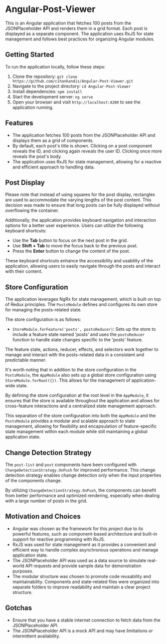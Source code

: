 # Angular-Post-Viewer

This is an Angular application that fetches 100 posts from the JSONPlaceholder API and renders them in a grid format. Each post is displayed as a separate component. The application uses RxJS for state management and follows best practices for organizing Angular modules.

## Getting Started

To run the application locally, follow these steps:

1. Clone the repository:
    `git clone https://github.com/cihankandis/Angular-Post-Viewer.git`
2. Navigate to the project directory:
    `cd Angular-Post-Viewer`
3. Install dependencies:
    `npm install`
4. Start the development server:
    `ng serve`
5. Open your browser and visit `http://localhost:4200` to see the application running.

## Features

- The application fetches 100 posts from the JSONPlaceholder API and displays them as a grid of components.
- By default, each post's title is shown. Clicking on a post component reveals the ID, and clicking again reveals the user ID. Clicking once more reveals the post's body.
- The application uses RxJS for state management, allowing for a reactive and efficient approach to handling data.

## Post Display
Please note that instead of using squares for the post display, rectangles are used to accommodate the varying lengths of the post content. This decision was made to ensure that long posts can be fully displayed without overflowing the container.

Additionally, the application provides keyboard navigation and interaction options for a better user experience. Users can utilize the following keyboard shortcuts:
- Use the **Tab** button to focus on the next post in the grid.
- Use **Shift + Tab** to move the focus back to the previous post.
- Press the **Enter** button to change the content of the post.

These keyboard shortcuts enhance the accessibility and usability of the application, allowing users to easily navigate through the posts and interact with their content.

## Store Configuration

The application leverages NgRx for state management, which is built on top of Redux principles. The `PostsModule` defines and configures its own store for managing the posts-related state.

The store configuration is as follows:

- `StoreModule.forFeature('posts', postsReducer)`: Sets up the store to include a feature state named 'posts' and uses the `postsReducer` function to handle state changes specific to the 'posts' feature.

The feature state, actions, reducer, effects, and selectors work together to manage and interact with the posts-related data in a consistent and predictable manner.

It's worth noting that in addition to the store configuration in the `PostsModule`, the `AppModule` also sets up a global store configuration using `StoreModule.forRoot({})`. This allows for the management of application-wide state.

By defining the store configuration at the root level in the `AppModule`, it ensures that the store is available throughout the application and allows for cross-feature interactions and a centralized state management approach.

This separation of the store configuration into both the `AppModule` and the `PostsModule` provides a modular and scalable approach to state management, allowing for flexibility and encapsulation of feature-specific state management within each module while still maintaining a global application state.

## Change Detection Strategy

The `post-list` and `post` components have been configured with `ChangeDetectionStrategy.OnPush` for improved performance. This change detection strategy enables change detection only when the input properties of the components change.

By utilizing `ChangeDetectionStrategy.OnPush`, the components can benefit from better performance and optimized rendering, especially when dealing with a large number of posts in the grid.

## Motivation and Choices

- Angular was chosen as the framework for this project due to its powerful features, such as component-based architecture and built-in support for reactive programming with RxJS.
- RxJS was used for state management as it provides a convenient and efficient way to handle complex asynchronous operations and manage application state.
- The JSONPlaceholder API was used as a data source to simulate real-world API requests and provide sample data for demonstration purposes.
- The modular structure was chosen to promote code reusability and maintainability. Components and state-related files were organized into separate folders to improve readability and maintain a clear project structure.

## Gotchas

- Ensure that you have a stable internet connection to fetch data from the JSONPlaceholder API.
- The JSONPlaceholder API is a mock API and may have limitations or intermittent availability.
